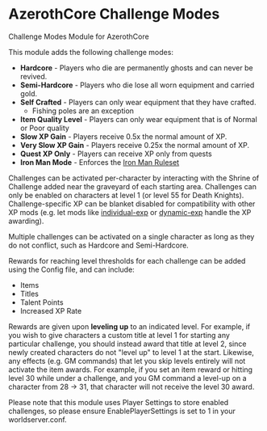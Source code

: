 # AzerothCore Challenge Modes
Challenge Modes Module for AzerothCore

This module adds the following challenge modes:

- **Hardcore** - Players who die are permanently ghosts and can never be revived.
- **Semi-Hardcore** - Players who die lose all worn equipment and carried gold.
- **Self Crafted** - Players can only wear equipment that they have crafted.
    - Fishing poles are an exception
- **Item Quality Level** - Players can only wear equipment that is of Normal or Poor quality
- **Slow XP Gain** - Players receive 0.5x the normal amount of XP.
- **Very Slow XP Gain** - Players receive 0.25x the normal amount of XP.
- **Quest XP Only** - Players can receive XP only from quests
- **Iron Man Mode** - Enforces the [Iron Man Ruleset](https://wowchallenges.com/challangeinfo/iron-man/)

Challenges can be activated per-character by interacting with the Shrine of Challenge added near the graveyard of each starting area.
Challenges can only be enabled on characters at level 1 (or level 55 for Death Knights).
Challenge-specific XP can be blanket disabled for compatibility with other XP mods (e.g. let mods like [individual-exp](https://github.com/azerothcore/mod-individual-xp) or [dynamic-exp](https://github.com/azerothcore/mod-dynamic-xp) handle the XP awarding). 

Multiple challenges can be activated on a single character as long as they do not conflict, such as Hardcore and Semi-Hardcore.

Rewards for reaching level thresholds for each challenge can be added using the Config file, and can include:
- Items
- Titles
- Talent Points
- Increased XP Rate

Rewards are given upon **leveling up** to an indicated level. For example, if you wish to give characters a custom title at level 1 for starting any particular challenge, you should instead award that title at level 2, since newly created characters do not "level up" to level 1 at the start. Likewise, any effects (e.g. GM commands) that let you skip levels entirely will not activate the item awards. For example, if you set an item reward or hitting level 30 while under a challenge, and you GM command a level-up on a character from 28 -> 31, that character will not receive the level 30 award.

Please note that this module uses Player Settings to store enabled challenges, so please ensure EnablePlayerSettings is set to 1 in your worldserver.conf.
